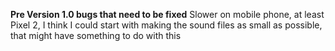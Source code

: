 **Pre Version 1.0 bugs that need to be fixed**
Slower on mobile phone, at least Pixel 2, I think I could start with making the sound files as small as possible, that might have something to do with this
